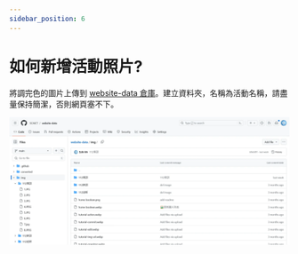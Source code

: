 ```yaml
---
sidebar_position: 6
---
```


# 如何新增活動照片?

將調完色的圖片上傳到 [website-data 倉庫](https://github.com/SCAICT/website-data/tree/main/)。建立資料夾，名稱為活動名稱，請盡量保持簡潔，否則網頁塞不下。

![](https://raw.githubusercontent.com/SCAICT/website-data/main/img/event-img.webp)
